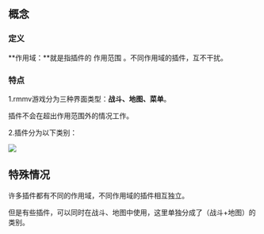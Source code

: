 ## 概念

### 定义

**作用域：**就是指插件的 作用范围 。不同作用域的插件，互不干扰。

### 特点

1.rmmv游戏分为三种界面类型：**战斗、地图、菜单**。

插件不会在超出作用范围外的情况工作。

2.插件分为以下类别：

![](./MediaFolder/media/image1.emf)

## 特殊情况

许多插件都有不同的作用域，不同作用域的插件相互独立。

但是有些插件，可以同时在战斗、地图中使用，这里单独分成了（战斗+地图）的类别。
